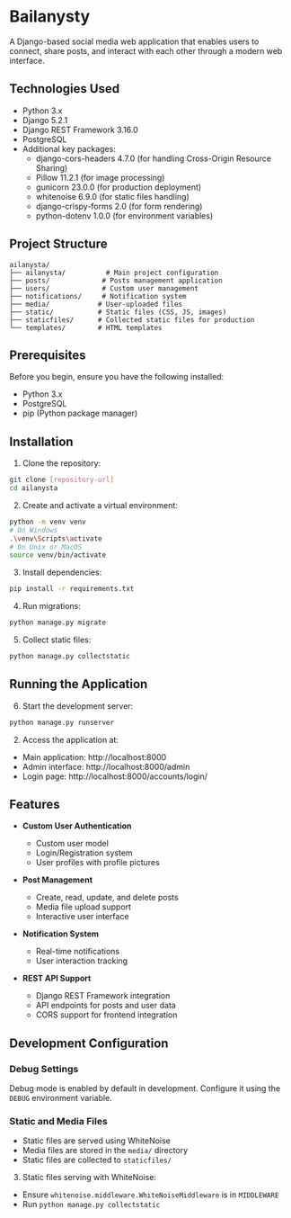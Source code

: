 # Bailanysty

A Django-based social media web application that enables users to connect, share posts, and interact with each other through a modern web interface.

## Technologies Used

- Python 3.x
- Django 5.2.1
- Django REST Framework 3.16.0
- PostgreSQL
- Additional key packages:
  - django-cors-headers 4.7.0 (for handling Cross-Origin Resource Sharing)
  - Pillow 11.2.1 (for image processing)
  - gunicorn 23.0.0 (for production deployment)
  - whitenoise 6.9.0 (for static files handling)
  - django-crispy-forms 2.0 (for form rendering)
  - python-dotenv 1.0.0 (for environment variables)

## Project Structure

```
ailanysta/
├── ailanysta/          # Main project configuration
├── posts/             # Posts management application
├── users/             # Custom user management
├── notifications/     # Notification system
├── media/            # User-uploaded files
├── static/           # Static files (CSS, JS, images)
├── staticfiles/      # Collected static files for production
└── templates/        # HTML templates
```

## Prerequisites

Before you begin, ensure you have the following installed:
- Python 3.x
- PostgreSQL
- pip (Python package manager)

## Installation

1. Clone the repository:
```bash
git clone [repository-url]
cd ailanysta
```

2. Create and activate a virtual environment:
```bash
python -m venv venv
# On Windows
.\venv\Scripts\activate
# On Unix or MacOS
source venv/bin/activate
```

3. Install dependencies:
```bash
pip install -r requirements.txt
```


4. Run migrations:
```bash
python manage.py migrate
```

5. Collect static files:
```bash
python manage.py collectstatic
```

## Running the Application

6. Start the development server:
```bash
python manage.py runserver
```

2. Access the application at:
- Main application: http://localhost:8000
- Admin interface: http://localhost:8000/admin
- Login page: http://localhost:8000/accounts/login/

## Features

- **Custom User Authentication**
  - Custom user model
  - Login/Registration system
  - User profiles with profile pictures

- **Post Management**
  - Create, read, update, and delete posts
  - Media file upload support
  - Interactive user interface

- **Notification System**
  - Real-time notifications
  - User interaction tracking

- **REST API Support**
  - Django REST Framework integration
  - API endpoints for posts and user data
  - CORS support for frontend integration

## Development Configuration

### Debug Settings
Debug mode is enabled by default in development. Configure it using the `DEBUG` environment variable.

### Static and Media Files
- Static files are served using WhiteNoise
- Media files are stored in the `media/` directory
- Static files are collected to `staticfiles/`


3. Static files serving with WhiteNoise:
- Ensure `whitenoise.middleware.WhiteNoiseMiddleware` is in `MIDDLEWARE`
- Run `python manage.py collectstatic`
